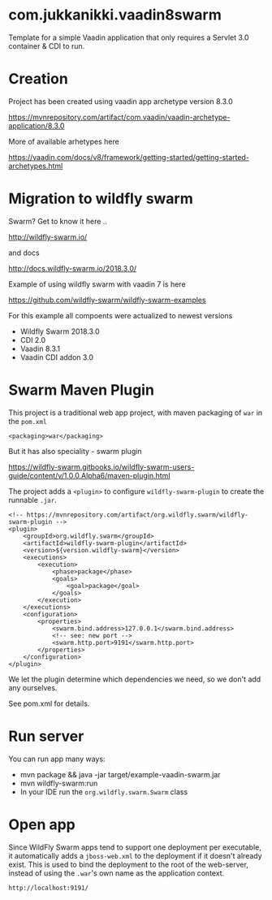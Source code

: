 com.jukkanikki.vaadin8swarm
==============

Template for a simple Vaadin application that only requires a Servlet 3.0 container & CDI to run.

Creation
========

Project has been created using vaadin app archetype version 8.3.0

https://mvnrepository.com/artifact/com.vaadin/vaadin-archetype-application/8.3.0

More of available arhetypes here

https://vaadin.com/docs/v8/framework/getting-started/getting-started-archetypes.html

Migration to wildfly swarm
========

Swarm? Get to know it here ..

http://wildfly-swarm.io/

and docs

http://docs.wildfly-swarm.io/2018.3.0/

Example of using wildfly swarm with vaadin 7 is here

https://github.com/wildfly-swarm/wildfly-swarm-examples

For this example all compoents were actualized to newest versions

- Wildfly Swarm 2018.3.0
- CDI 2.0
- Vaadin 8.3.1
- Vaadin CDI addon 3.0

Swarm Maven Plugin
========

This project is a traditional web app project, with maven packaging
of `war` in the `pom.xml`

    <packaging>war</packaging>

But it has also speciality - swarm plugin

https://wildfly-swarm.gitbooks.io/wildfly-swarm-users-guide/content/v/1.0.0.Alpha6/maven-plugin.html

The project adds a `<plugin>` to configure `wildfly-swarm-plugin` to
create the runnable `.jar`.

    <!-- https://mvnrepository.com/artifact/org.wildfly.swarm/wildfly-swarm-plugin -->
    <plugin>
        <groupId>org.wildfly.swarm</groupId>
        <artifactId>wildfly-swarm-plugin</artifactId>
        <version>${version.wildfly-swarm}</version>
        <executions>
            <execution>
                <phase>package</phase>
                <goals>
                    <goal>package</goal>
                </goals>
            </execution>
        </executions>
        <configuration>
            <properties>
                <swarm.bind.address>127.0.0.1</swarm.bind.address>
                <!-- see: new port -->
                <swarm.http.port>9191</swarm.http.port>
            </properties>
        </configuration>
    </plugin>

We let the plugin determine which dependencies we need, so we don't add any ourselves.

See pom.xml for details.

Run server
========

You can run app many ways:

* mvn package && java -jar target/example-vaadin-swarm.jar
* mvn wildfly-swarm:run
* In your IDE run the `org.wildfly.swarm.Swarm` class

Open app
========

Since WildFly Swarm apps tend to support one deployment per executable, it
automatically adds a `jboss-web.xml` to the deployment if it doesn't already
exist.  This is used to bind the deployment to the root of the web-server,
instead of using the `.war`'s own name as the application context.

    http://localhost:9191/
